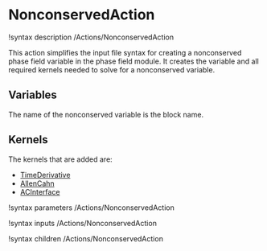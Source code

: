 # NonconservedAction
!syntax description /Actions/NonconservedAction

This action simplifies the input file syntax for creating a nonconserved phase field variable in the phase field module. It creates the variable and all required kernels needed to solve for a nonconserved variable.

## Variables
The name of the nonconserved variable is the block name.

## Kernels
The kernels that are added are:

- [TimeDerivative](/TimeDerivative.md)
- [AllenCahn](/AllenCahn.md)
- [ACInterface](/ACInterface.md)

!syntax parameters /Actions/NonconservedAction

!syntax inputs /Actions/NonconservedAction

!syntax children /Actions/NonconservedAction
